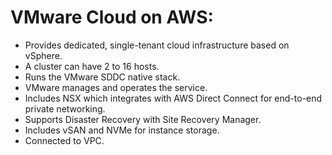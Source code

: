 # VMware Cloud on AWS:
- Provides dedicated, single-tenant cloud infrastructure based on vSphere.
- A cluster can have 2 to 16 hosts.
- Runs the VMware SDDC native stack.
- VMware manages and operates the service.
- Includes NSX which integrates with AWS Direct Connect for end-to-end private networking. 
- Supports Disaster Recovery with Site Recovery Manager.
- Includes vSAN and NVMe for instance storage.
- Connected to VPC.
